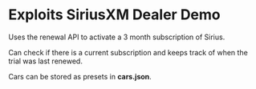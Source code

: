 # Exploits SiriusXM Dealer Demo
Uses the renewal API to activate a 3 month subscription of Sirius.

Can check if there is a current subscription and keeps track of when the trial was last renewed.

Cars can be stored as presets in **cars.json**.